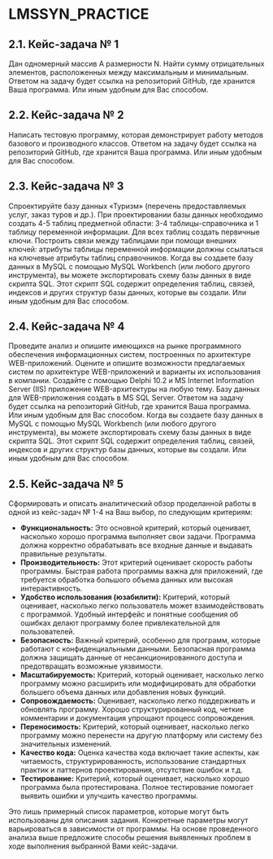 # LMSSYN_PRACTICE

## 2.1. Кейс-задача № 1

Дан одномерный массив А размерности N. Найти сумму отрицательных элементов, расположенных между максимальным и минимальным. 
Ответом на задачу будет ссылка на репозиторий GitHub, где хранится Ваша программа. Или иным удобным для Вас способом.

## 2.2. Кейс-задача № 2

Написать тестовую программу, которая демонстрирует работу методов базового и производного классов.
Ответом на задачу будет ссылка на репозиторий GitHub, где хранится Ваша программа. Или иным удобным для Вас способом.

## 2.3. Кейс-задача № 3

Спроектируйте базу данных «Туризм» (перечень предоставляемых услуг, заказ туров и др.). При проектировании базы данных необходимо создать 4-5 таблиц предметной области: 3-4 таблицы-справочника и 1 таблицу переменной информации. Для всех таблиц создать первичные ключи. Построить связи между таблицами при помощи внешних ключей: атрибуты таблицы переменной информации должны ссылаться на ключевые атрибуты таблиц справочников. 
Когда вы создаете базу данных в MySQL с помощью MySQL Workbench (или любого другого инструмента), вы можете экспортировать схему базы данных в виде скрипта SQL. Этот скрипт SQL содержит определения таблиц, связей, индексов и других структур базы данных, которые вы создали. Или иным удобным для Вас способом.

## 2.4. Кейс-задача № 4

Проведите анализ и опишите имеющихся на рынке программного обеспечения информационных систем, построенных по архитектуре WEB-приложений. Оцените и опишите возможности предлагаемых систем по архитектуре WEB-приложений и варианты их использования в компании. Создайте с помощью Delphi 10.2 и MS Internet Information Server (IIS) приложение WEB-архитектуры на любую тему. Базу данных для WEB-приложения создать в MS SQL Server.
Ответом на задачу будет ссылка на репозиторий GitHub, где хранится Ваша программа. Или иным удобным для Вас способом.
Когда вы создаете базу данных в MySQL с помощью MySQL Workbench (или любого другого инструмента), вы можете экспортировать схему базы данных в виде скрипта SQL. Этот скрипт SQL содержит определения таблиц, связей, индексов и других структур базы данных, которые вы создали. Или иным удобным для Вас способом.

## 2.5. Кейс-задача № 5

Сформировать и описать аналитический обзор проделанной работы в одной из кейс-задач № 1-4 на Ваш выбор, по следующим критериям:

* **Функциональность:** Это основной критерий, который оценивает, насколько хорошо программа выполняет свои задачи. Программа должна корректно обрабатывать все входные данные и выдавать правильные результаты.
* **Производительность:** Этот критерий оценивает скорость работы программы. Быстрая работа программы важна для приложений, где требуется обработка большого объема данных или высокая интерактивность.
* **Удобство использования (юзабилити):** Критерий, который оценивает, насколько легко пользователь может взаимодействовать с программой. Удобный интерфейс и понятные сообщения об ошибках делают программу более привлекательной для пользователей.
* **Безопасность:** Важный критерий, особенно для программ, которые работают с конфиденциальными данными. Безопасная программа должна защищать данные от несанкционированного доступа и предотвращать возможные уязвимости.
* **Масштабируемость:** Критерий, который оценивает, насколько легко программу можно расширить или модифицировать для обработки большего объема данных или добавления новых функций.
* **Сопровождаемость:** Оценивает, насколько легко поддерживать и обновлять программу. Хорошо структурированный код, четкие комментарии и документация упрощают процесс сопровождения.
* **Переносимость:** Критерий, который оценивает, насколько легко программу можно перенести на другую платформу или систему без значительных изменений.
* **Качество кода:** Оценка качества кода включает такие аспекты, как читаемость, структурированность, использование стандартных практик и паттернов проектирования, отсутствие ошибок и т.д.
* **Тестирование:** Критерий, который оценивает, насколько хорошо программа была протестирована. Полное тестирование помогает выявить ошибки и улучшить качество программы.

Это лишь примерный список параметров, которые могут быть использованы для описания задания. Конкретные параметры могут варьироваться в зависимости от программы.
На основе проведенного анализа выше предложите способы решения выявленных проблем в ходе выполнения выбранной Вами кейс-задачи.
